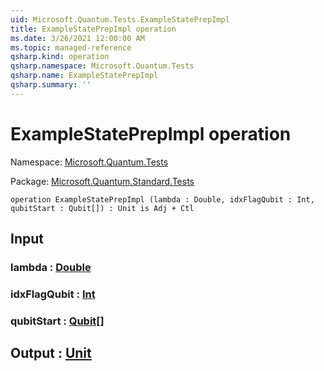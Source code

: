 ```yaml
---
uid: Microsoft.Quantum.Tests.ExampleStatePrepImpl
title: ExampleStatePrepImpl operation
ms.date: 3/26/2021 12:00:00 AM
ms.topic: managed-reference
qsharp.kind: operation
qsharp.namespace: Microsoft.Quantum.Tests
qsharp.name: ExampleStatePrepImpl
qsharp.summary: ''
---
```


# ExampleStatePrepImpl operation

Namespace: [Microsoft.Quantum.Tests](xref:Microsoft.Quantum.Tests)

Package: [Microsoft.Quantum.Standard.Tests](https://nuget.org/packages/Microsoft.Quantum.Standard.Tests)




```qsharp
operation ExampleStatePrepImpl (lambda : Double, idxFlagQubit : Int, qubitStart : Qubit[]) : Unit is Adj + Ctl
```


## Input

### lambda : [Double](xref:microsoft.quantum.lang-ref.double)




### idxFlagQubit : [Int](xref:microsoft.quantum.lang-ref.int)




### qubitStart : [Qubit](xref:microsoft.quantum.lang-ref.qubit)[]





## Output : [Unit](xref:microsoft.quantum.lang-ref.unit)

